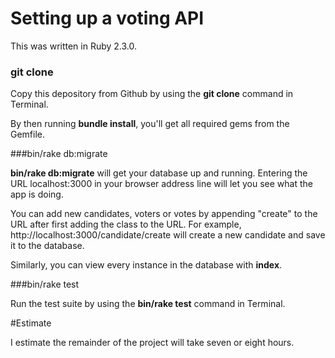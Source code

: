 # Setting up a voting API

This was written in Ruby 2.3.0.

### git clone

Copy this depository from Github by using the **git clone** command in Terminal.

By then running **bundle install**, you'll get all required gems from the Gemfile.

###bin/rake db:migrate

**bin/rake db:migrate** will get your database up and running. Entering the URL
localhost:3000 in your browser address line will let you see what the app is
doing.

You can add new candidates, voters or votes by appending "create" to the URL
after first adding the class to the URL. For example,
http://localhost:3000/candidate/create
will create a new candidate and save it to the database.

Similarly, you can view every instance in the database with **index**.

###bin/rake test

Run the test suite by using the **bin/rake test** command in Terminal.

#Estimate

I estimate the remainder of the project will take seven or eight hours. 
